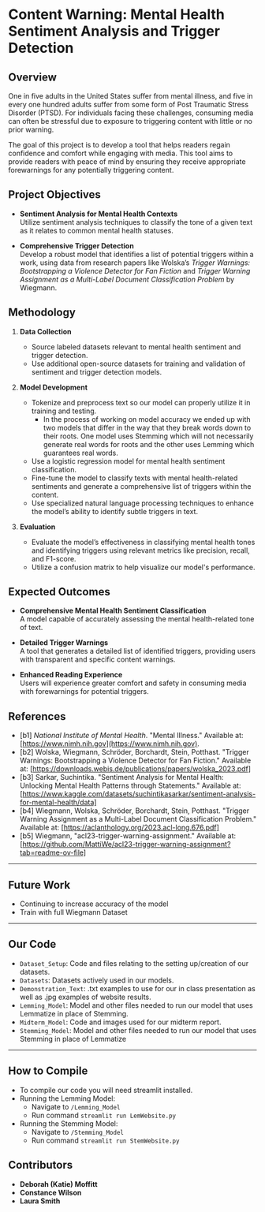 # Content Warning: Mental Health Sentiment Analysis and Trigger Detection

## Overview

One in five adults in the United States suffer from mental illness, and five in every one hundred adults suffer from some form of Post Traumatic Stress Disorder (PTSD). For individuals facing these challenges, consuming media can often be stressful due to exposure to triggering content with little or no prior warning. 

The goal of this project is to develop a tool that helps readers regain confidence and comfort while engaging with media. This tool aims to provide readers with peace of mind by ensuring they receive appropriate forewarnings for any potentially triggering content.

## Project Objectives

- **Sentiment Analysis for Mental Health Contexts**  
  Utilize sentiment analysis techniques to classify the tone of a given text as it relates to common mental health statuses.

- **Comprehensive Trigger Detection**  
  Develop a robust model that identifies a list of potential triggers within a work, using data from research papers like Wolska’s *Trigger Warnings: Bootstrapping a Violence Detector for Fan Fiction* and *Trigger Warning Assignment as a Multi-Label Document Classification Problem* by Wiegmann.

## Methodology

1. **Data Collection**
   - Source labeled datasets relevant to mental health sentiment and trigger detection.
   - Use additional open-source datasets for training and validation of sentiment and trigger detection models.

2. **Model Development**
   - Tokenize and preprocess text so our model can properly utilize it in training and testing.
      - In the process of working on model accuracy we ended up with two models that differ in the way that they break words down to their roots. One model uses Stemming which will not necessarily generate real words for roots and the other uses Lemming which guarantees real words.
   - Use a logistic regression model for mental health sentiment classification.
   - Fine-tune the model to classify texts with mental health-related sentiments and generate a comprehensive list of triggers within the content.
   - Use specialized natural language processing techniques to enhance the model’s ability to identify subtle triggers in text.

4. **Evaluation**
   - Evaluate the model’s effectiveness in classifying mental health tones and identifying triggers using relevant metrics like precision, recall, and F1-score.
   - Utilize a confusion matrix to help visualize our model's performance.

## Expected Outcomes

- **Comprehensive Mental Health Sentiment Classification**  
  A model capable of accurately assessing the mental health-related tone of text.

- **Detailed Trigger Warnings**  
  A tool that generates a detailed list of identified triggers, providing users with transparent and specific content warnings.

- **Enhanced Reading Experience**  
  Users will experience greater comfort and safety in consuming media with forewarnings for potential triggers.

## References

- \[b1\] *National Institute of Mental Health*. "Mental Illness." Available at: [https://www.nimh.nih.gov](https://www.nimh.nih.gov).
- \[b2\] Wolska, Wiegmann, Schröder, Borchardt, Stein, Potthast. "Trigger Warnings: Bootstrapping a Violence Detector for Fan Fiction." Available at: [https://downloads.webis.de/publications/papers/wolska_2023.pdf]
- \[b3\] Sarkar, Suchintika. "Sentiment Analysis for Mental Health: Unlocking Mental Health Patterns through Statements." Available at: [https://www.kaggle.com/datasets/suchintikasarkar/sentiment-analysis-for-mental-health/data]
- \[b4\] Wiegmann, Wolska, Schröder, Borchardt, Stein, Potthast. "Trigger Warning Assignment as a Multi-Label Document Classification Problem." Available at: [https://aclanthology.org/2023.acl-long.676.pdf]
- \[b5\] Wiegmann, "acl23-trigger-warning-assignment." Available at: [https://github.com/MattiWe/acl23-trigger-warning-assignment?tab=readme-ov-file]

---

## Future Work

- Continuing to increase accuracy of the model
- Train with full Wiegmann Dataset

---
## Our Code

- `Dataset_Setup`: Code and files relating to the setting up/creation of our datasets.
- `Datasets`: Datasets actively used in our models.
- `Demonstration_Text`: .txt examples to use for our in class presentation as well as .jpg examples of website results.
- `Lemming_Model`: Model and other files needed to run our model that uses Lemmatize in place of Stemming.
- `Midterm_Model`: Code and images used for our midterm report.
- `Stemming_Model`: Model and other files needed to run our model that uses Stemming in place of Lemmatize
---
## How to Compile
- To compile our code you will need streamlit installed.
- Running the Lemming Model: 
  - Navigate to `/Lemming_Model`
  - Run command `streamlit run LemWebsite.py`
- Running the Stemming Model: 
  - Navigate to `/Stemming_Model`
  - Run command `streamlit run StemWebsite.py`
## Contributors

- **Deborah (Katie) Moffitt**
- **Constance Wilson**
- **Laura Smith** 
